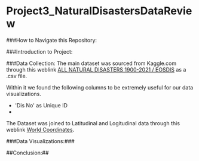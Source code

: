 # Project3_NaturalDisastersDataReview

###How to Navigate this Repository:


###Introduction to Project:


###Data Collection:
The main dataset was sourced from Kaggle.com through this weblink [ALL NATURAL DISASTERS 1900-2021 / EOSDIS](https://www.kaggle.com/datasets/brsdincer/all-natural-disasters-19002021-eosdis "ALL NATURAL DISASTERS 1900-2021 / EOSDIS") as a .csv file.

Within it we found the following columns to be extremely useful for our data visualizations.
* 'Dis No' as Unique ID
* 

The Dataset was joined to Latitudinal and Logitudinal data through this weblink [World Coordinates](https://www.kaggle.com/datasets/parulpandey/world-coordinates "World Coordinates").



###Data Visualizations:###


##Conclusion:##
